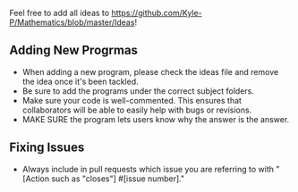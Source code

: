 Feel free to add all ideas to https://github.com/Kyle-P/Mathematics/blob/master/Ideas!

## Adding New Progrmas
 - When adding a new program, please check the ideas file and remove the idea once it's been tackled.
 - Be sure to add the programs under the correct subject folders.
 - Make sure your code is well-commented. This ensures that collaborators will be able to easily help with bugs or revisions.
 - MAKE SURE the program lets users know why the answer is the answer.
 
## Fixing Issues
- Always include in pull requests which issue you are referring to with "[Action such as "closes"] #[issue number]."
